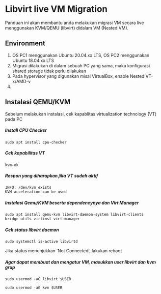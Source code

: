 # Libvirt live VM Migration
Panduan ini akan membantu anda melakukan migrasi VM secara live menggunakan KVM/QEMU (libvirt) didalam VM (Nested VM).

## Environment
1. OS PC1 menggunakan Ubuntu 20.04.xx LTS, OS PC2 menggunakan Ubuntu 18.04.xx LTS
2. Migrasi dilakukan di dalam sebuah PC yang sama, maka konfigurasi shared storage tidak perlu dilakukan
3. Pada hypervisor yang digunakan misal VirtualBox, enable Nested VT-x/AMD-v
4. 


## Instalasi QEMU/KVM
Sebelum melakukan instalasi, cek kapablitas virtualization technology (VT) pada PC
##### Install CPU Checker
```
sudo apt install cpu-checker
```

##### Cek kapabilitas VT
```
kvm-ok
```

##### Respon yang diharapkan jika VT sudah aktif

```
INFO: /dev/kvm exists
KVM acceleration can be used
```

##### Instalasi Qemu/KVM beserta dependencynya dan Virt Manager
```
sudo apt install qemu-kvm libvirt-daemon-system libvirt-clients bridge-utils virtinst virt-manager
```

##### Cek status libvirt daemon
```
sudo systemctl is-active libvirtd
```
Jika status menunjukkan 'Not Connected', lakukan reboot

##### Agar dapat membuat dan mengatur VM, masukkan user libvirt dan kvm grup
```
sudo usermod -aG libvirt $USER
```
```
sudo usermod -aG kvm $USER
```


